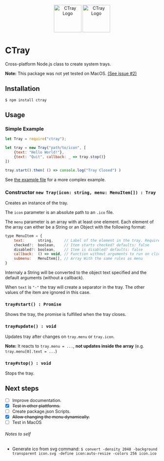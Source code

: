 <p align="center">
    <img src="https://raw.githubusercontent.com/diogoalmiro/ctray/main/ctray.svg" alt="CTray Logo" height="90">
    <img src="https://raw.githubusercontent.com/diogoalmiro/ctray/main/ctray-alert.svg" alt="CTray Logo" height="90">
</p>

# CTray

Cross-platform Node.js class to create system trays.

**Note:** This package was not yet tested on MacOS. [(See issue #2)](https://github.com/diogoalmiro/ctray/issues/2)

## Installation

```$ npm install ctray```

## Usage

### Simple Example

```javascript
let Tray = require("ctray");

let tray = new Tray("path/to/icon", [
    {text: "Hello World!"},
    {text: "Quit", callback: _ => tray.stop()}
])

tray.start().then( () => console.log("Tray Closed") )
```

See [the example file](example.js) for a more complex example.

### Constructor `new Tray(icon: string, menu: MenuItem[]) : Tray`

Creates an instance of the tray.

The `icon` parameter is an absolute path to an `.ico` file.

The `menu` parameter is an array with at least one element. Each element of the array can either be a String or an Object with the following format:

```javascript
type MenuItem = {
    text:      string,     // Label of the element in the tray. Required
    checked?:  boolean,    // Item starts checked? defaults: false
    disabled?: boolean,    // Item is disabled? defaults: false
    callback:  () => void, // Function without arguments to run on click.
    submenu:   MenuItem[], // Array With the same rules as menu
}
```
Internaly a String will be converted to the object text specified and the default arguments (without a callback).

When `text` is `"-"` the tray will create a separator in the tray. The other values of the item are ignored in this case.

### `tray#start() : Promise`

Shows the tray, the promise is fulfilled when the tray closes.

### `tray#update() : void`

Updates tray after changes on `tray.menu` or `tray.icon`. 

**Note:** It reacts to `tray.menu = ...`, **not updates inside the array** (e.g. `tray.menu[0].text = ...`)

### `tray#stop() : void`

Stops the tray.

## Next steps

 - [ ] Improve documentation.
 - [x] ~~Test in other plattforms.~~
 - [ ] Create package.json Scripts.
 - [x] ~~Allow changing the menu dynamically.~~
 - [ ] Test in MacOS

###### Notes to self

 - Generate ico from svg command:
   `$ convert -density 2048 -background transparent icon.svg -define icon:auto-resize -colors 256 icon.ico`
